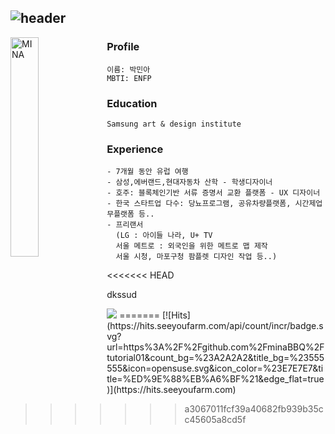 
![header](https://capsule-render.vercel.app/api?type=venom&height=200&color=gradient&text=MINA%20WORLD&section=header&reversal=false&fontColor=#454545&fontSize=40&fontAlign=50&animation=fadeIn&rotate=0&descAlign=50&desc=Hello&descAlignY=34)
---

<img src="https://github.com/minaBBQ/tutorial01/assets/78022550/0ff21e4c-02c2-4cd5-a562-5711984971b5?" width="30%" alt="MINA" align="left"></img> 
### Profile
```
이름: 박민아   
MBTI: ENFP     
```
### Education
```
Samsung art & design institute
```
### Experience
```
- 7개월 동안 유럽 여행
- 삼성,에버랜드,현대자동차 산학 - 학생디자이너
- 호주: 블록체인기반 서류 증명서 교환 플랫폼 - UX 디자이너
- 한국 스타트업 다수: 당뇨프로그램, 공유차량플랫폼, 시간제업무플랫폼 등..
- 프리랜서
  (LG : 아이들 나라, U+ TV
  서울 메트로 : 외국인을 위한 메트로 맵 제작
  서울 시청, 마포구청 팜플렛 디자인 작업 등..)
```


<<<<<<< HEAD
    
dkssud

<img src="https://daedamo.com/new/data/file/freestory/3667637190_TkoIpKqu_6fc089048efeb95e200b64d51c54d145365a2c20.gif">
=======
[![Hits](https://hits.seeyoufarm.com/api/count/incr/badge.svg?url=https%3A%2F%2Fgithub.com%2FminaBBQ%2Ftutorial01&count_bg=%23A2A2A2&title_bg=%23555555&icon=opensuse.svg&icon_color=%23E7E7E7&title=%ED%9E%88%EB%A6%BF%21&edge_flat=true)](https://hits.seeyoufarm.com)

>>>>>>> a3067011fcf39a40682fb939b35cc45605a8cd5f
